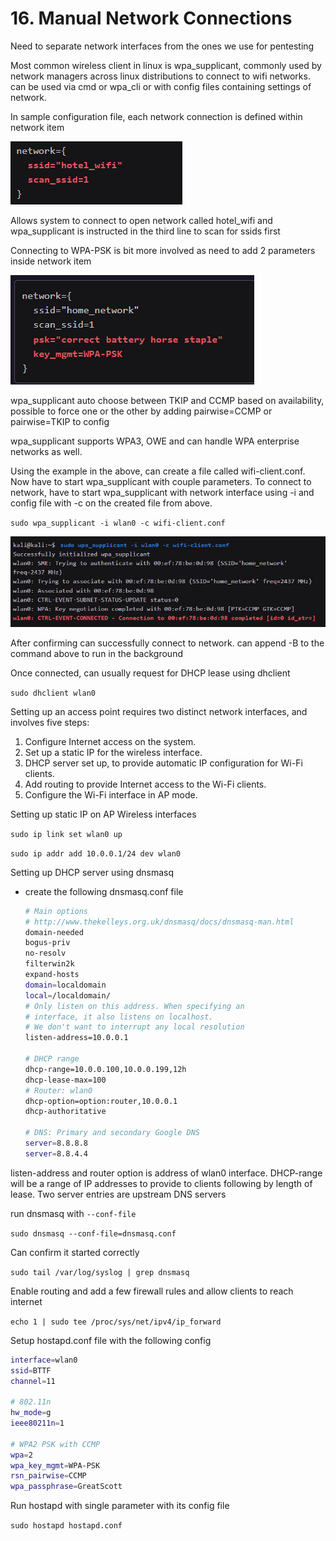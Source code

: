 # 16. Manual Network Connections

Need to separate network interfaces from the ones we use for pentesting

Most common wireless client in linux is wpa_supplicant, commonly used by network managers across linux distributions to connect to wifi networks. can be used via cmd or wpa_cli or with config files containing settings of network. 

In sample configuration file, each network connection is defined within network item

![Untitled](Untitled%2014.png)

Allows system to connect to open network called hotel_wifi and wpa_supplicant is instructed in the third line to scan for ssids first 

Connecting to WPA-PSK is bit more involved as need to add 2 parameters inside network item

![Untitled](Untitled%2015.png)

wpa_supplicant auto choose between TKIP and CCMP based on availability, possible to force one or the other by adding pairwise=CCMP or pairwise=TKIP to config

wpa_supplicant supports WPA3, OWE and can handle WPA enterprise networks as well. 

Using the example in the above, can create a file called wifi-client.conf. Now have to start wpa_supplicant with couple parameters. To connect to network, have to start wpa_supplicant with network interface using -i and config file with -c on the created file from above.

`sudo wpa_supplicant -i wlan0 -c wifi-client.conf`

![Untitled](Untitled%2016.png)

After confirming can successfully connect to network. can append -B to the command above to run in the background

Once connected, can usually request for DHCP lease using dhclient

`sudo dhclient wlan0`

Setting up an access point requires two distinct network interfaces, and involves five steps:

1. Configure Internet access on the system.
2. Set up a static IP for the wireless interface.
3. DHCP server set up, to provide automatic IP configuration for Wi-Fi clients.
4. Add routing to provide Internet access to the Wi-Fi clients.
5. Configure the Wi-Fi interface in AP mode.

Setting up static IP on AP Wireless interfaces

`sudo ip link set wlan0 up`

`sudo ip addr add 10.0.0.1/24 dev wlan0`

Setting up DHCP server using dnsmasq

- create the following dnsmasq.conf file
    
    ```bash
    # Main options
    # http://www.thekelleys.org.uk/dnsmasq/docs/dnsmasq-man.html
    domain-needed
    bogus-priv
    no-resolv
    filterwin2k
    expand-hosts
    domain=localdomain
    local=/localdomain/
    # Only listen on this address. When specifying an 
    # interface, it also listens on localhost.
    # We don't want to interrupt any local resolution
    listen-address=10.0.0.1
    
    # DHCP range
    dhcp-range=10.0.0.100,10.0.0.199,12h
    dhcp-lease-max=100
    # Router: wlan0
    dhcp-option=option:router,10.0.0.1
    dhcp-authoritative
    
    # DNS: Primary and secondary Google DNS
    server=8.8.8.8
    server=8.8.4.4
    ```
    

listen-address and router option is address of wlan0 interface. DHCP-range will be a range of IP addresses to provide to clients following by length of lease. Two server entries are upstream DNS servers

run dnsmasq with `--conf-file` 

`sudo dnsmasq --conf-file=dnsmasq.conf`

Can confirm it started correctly 

`sudo tail /var/log/syslog | grep dnsmasq` 

Enable routing and add a few firewall rules and allow clients to reach internet

`echo 1 | sudo tee /proc/sys/net/ipv4/ip_forward`

Setup hostapd.conf file with the following config

```bash
interface=wlan0
ssid=BTTF
channel=11

# 802.11n
hw_mode=g
ieee80211n=1

# WPA2 PSK with CCMP
wpa=2
wpa_key_mgmt=WPA-PSK
rsn_pairwise=CCMP
wpa_passphrase=GreatScott
```

Run hostapd with single parameter with its config file

`sudo hostapd hostapd.conf`
